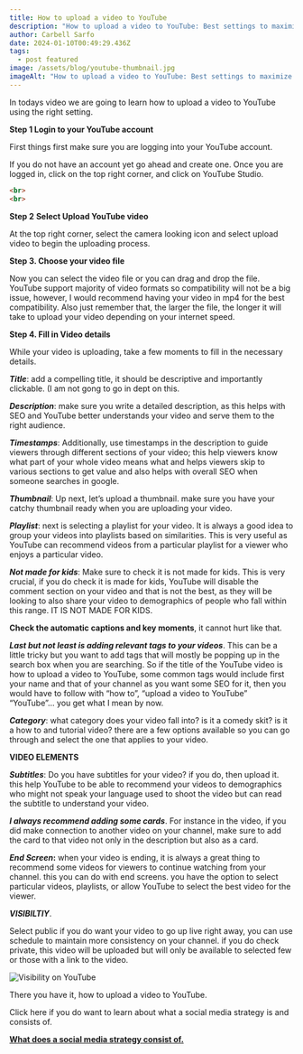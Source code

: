 ```yaml
---
title: How to upload a video to YouTube
description: "How to upload a video to YouTube: Best settings to maximize views"
author: Carbell Sarfo
date: 2024-01-10T00:49:29.436Z
tags:
  - post featured
image: /assets/blog/youtube-thumbnail.jpg
imageAlt: "How to upload a video to YouTube: Best settings to maximize views"
---
```

In todays video we are going to learn how to upload a video to YouTube using the right setting.



**Step 1 Login to your YouTube account**

First things first make sure you are logging into your YouTube account.

If you do not have an account yet go ahead and create one. Once you are logged in, click on the top right corner, and click on YouTube Studio.



```html
<br>
<br>
```

**Step 2** **Select Upload YouTube video**

At the top right corner, select the camera looking icon and select upload video to begin the uploading process.

**Step 3. Choose your video file**

Now you can select the video file or you can drag and drop the file. YouTube support majority of video formats so compatibility will not be a big issue, however, I would recommend having your video in mp4 for the best compatibility. Also just remember that, the larger the file, the longer it will take to upload your video depending on your internet speed.

**Step 4. Fill in Video details**

While your video is uploading, take a few moments to fill in the necessary details.

***Title***: add a compelling title, it should be descriptive and importantly clickable. (I am not gong to go in dept on this.

***Description***: make sure you write a detailed description, as this helps with SEO and YouTube better understands your video and serve them to the right audience.

***Timestamps***: Additionally, use timestamps in the description to guide viewers through different sections of your video; this help viewers know what part of your whole video means what and helps viewers skip to various sections to get value and also helps with overall SEO when someone searches in google.

***Thumbnail***: Up next, let’s upload a thumbnail. make sure you have your catchy thumbnail ready when you are uploading your video.

***Playlist***: next is selecting a playlist for your video. It is always a good idea to group your videos into playlists based on similarities. This is very useful as YouTube can recommend videos from a particular playlist for a viewer who enjoys a particular video.

***Not made for kids***: Make sure to check it is not made for kids. This is very crucial, if you do check it is made for kids, YouTube will disable the comment section on your video and that is not the best, as they will be looking to also share your video to demographics of people who fall within this range. IT IS NOT MADE FOR KIDS.

**Check the automatic captions and key moments**, it cannot hurt like that.

***Last but not least is adding relevant tags to your videos***. This can be a little tricky but you want to add tags that will mostly be popping up in the search box when you are searching. So if the title of the YouTube video is how to upload a video to YouTube, some common tags would include first your name and that of your channel as you want some SEO for it, then you would have to follow with “how to”, “upload a video to YouTube” “YouTube”… you get what I mean by now.

***Category***: what category does your video fall into? is it a comedy skit? is it a how to and tutorial video? there are a few options available so you can go through and select the one that applies to your video.

**VIDEO ELEMENTS**

***Subtitles***: Do you have subtitles for your video? if you do, then upload it. this help YouTube to be able to recommend your videos to demographics who might not speak your language used to shoot the video but can read the subtitle to understand your video.

***I always recommend adding some cards***. For instance in the video, if you did make connection to another video on your channel, make sure to add the card to that video not only in the description but also as a card.

***End Screen*:** when your video is ending, it is always a great thing to recommend some videos for viewers to continue watching from your channel. this you can do with end screens. you have the option to select particular videos, playlists, or allow YouTube to select the best video for the viewer.

***VISIBILTIY***.

Select public if you do want your video to go up live right away, you can use schedule to maintain more consistency on your channel. if you do check private, this video will be uploaded but will only be available to selected few or those with a link to the video.

![Visibility on YouTube](/assets/blog/screenshot-2024-01-10-005937.png "Choosing visibility status for YouTube.")

There you have it, how to upload a video to YouTube.

Click here if you do want to learn about what a social media strategy is and consists of.

**[W﻿hat does a social media strategy consist of.](https://www.youtube.com/watch?v=_Bj2xRk1WSM)**
